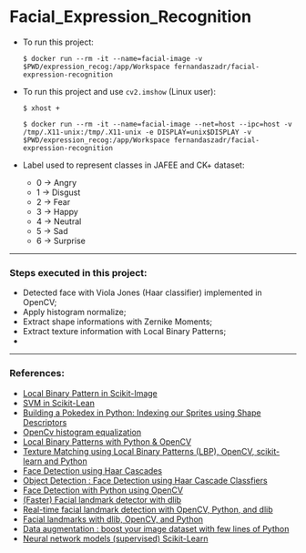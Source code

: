 # Facial_Expression_Recognition


* To run this project:

  `$ docker run --rm -it --name=facial-image -v $PWD/expression_recog:/app/Workspace fernandaszadr/facial-expression-recognition`

* To run this project and use `cv2.imshow` (Linux user):

  `$ xhost +`

  `$ docker run --rm -it --name=facial-image --net=host --ipc=host -v /tmp/.X11-unix:/tmp/.X11-unix -e DISPLAY=unix$DISPLAY -v $PWD/expression_recog:/app/Workspace fernandaszadr/facial-expression-recognition`

* Label used to represent classes in JAFEE and CK+ dataset:
  * 0 -> Angry
  * 1 -> Disgust
  * 2 -> Fear
  * 3 -> Happy
  * 4 -> Neutral
  * 5 -> Sad
  * 6 -> Surprise

----

### Steps executed in this project:
  * Detected face with Viola Jones (Haar classifier) implemented in OpenCV;
  * Apply histogram normalize;
  * Extract shape informations with Zernike Moments;
  * Extract texture information with Local Binary Patterns;
  *

---

### References:
  * [Local Binary Pattern in Scikit-Image](https://scikit-image.org/docs/dev/api/skimage.feature.html#skimage.feature.local_binary_pattern)
  * [SVM in Scikit-Lean](https://scikit-learn.org/stable/modules/generated/sklearn.svm.LinearSVC.html#sklearn.svm.LinearSVC)
  * [Building a Pokedex in Python: Indexing our Sprites using Shape Descriptors](https://www.pyimagesearch.com/2014/04/07/building-pokedex-python-indexing-sprites-using-shape-descriptors-step-3-6/)
  * [OpenCv histogram equalization](https://opencv-python-tutroals.readthedocs.io/en/latest/py_tutorials/py_imgproc/py_histograms/py_histogram_equalization/py_histogram_equalization.html)
  * [Local Binary Patterns with Python & OpenCV](https://www.pyimagesearch.com/2015/12/07/local-binary-patterns-with-python-opencv/)
  * [Texture Matching using Local Binary Patterns (LBP), OpenCV, scikit-learn and Python](http://hanzratech.in/2015/05/30/local-binary-patterns.html)
  * [Face Detection using Haar Cascades ](https://docs.opencv.org/3.1.0/d7/d8b/tutorial_py_face_detection.html#gsc.tab=0)
  * [Object Detection : Face Detection using Haar Cascade Classfiers](https://www.bogotobogo.com/python/OpenCV_Python/python_opencv3_Image_Object_Detection_Face_Detection_Haar_Cascade_Classifiers.php)
  * [Face Detection with Python using OpenCV](https://www.datacamp.com/community/tutorials/face-detection-python-opencv)
  * [(Faster) Facial landmark detector with dlib](https://www.pyimagesearch.com/2018/04/02/faster-facial-landmark-detector-with-dlib/)
  * [Real-time facial landmark detection with OpenCV, Python, and dlib](https://www.pyimagesearch.com/2017/04/17/real-time-facial-landmark-detection-opencv-python-dlib/)
  * [Facial landmarks with dlib, OpenCV, and Python](https://www.pyimagesearch.com/2017/04/03/facial-landmarks-dlib-opencv-python/)
  * [Data augmentation : boost your image dataset with few lines of Python](https://medium.com/@thimblot/data-augmentation-boost-your-image-dataset-with-few-lines-of-python-155c2dc1baec)
  * [Neural network models (supervised) Scikit-Learn](https://scikit-learn.org/stable/modules/neural_networks_supervised.html)
